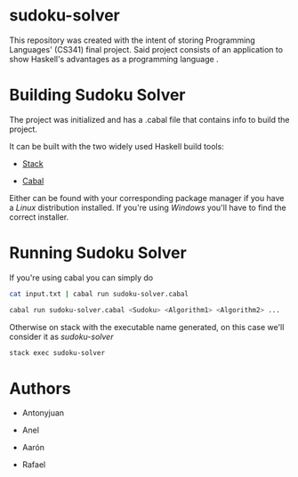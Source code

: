 # sudoku-solver

This repository was created with the intent of storing Programming Languages' (CS341)  final project. Said project consists of an application to show Haskell's advantages as a programming language .

# Building Sudoku Solver

The project was initialized and has a .cabal file that contains info to build the project.

It can be built with the two widely used Haskell build tools:

- [Stack](https://docs.haskellstack.org/en/stable/README/)

- [Cabal](https://www.haskell.org/cabal/)

Either can be found with your corresponding package manager if you have a  *Linux* distribution installed. If you're using *Windows* you'll have to find the correct installer.

# Running Sudoku Solver

If you're using cabal you can simply do


```bash
cat input.txt | cabal run sudoku-solver.cabal
```

```bash
cabal run sudoku-solver.cabal <Sudoku> <Algorithm1> <Algorithm2> ...
```

Otherwise on stack with the executable name generated, on this case we'll consider it as *sudoku-solver*

```bash
stack exec sudoku-solver
```

# Authors

- Antonyjuan

- Anel

- Aarón

- Rafael
